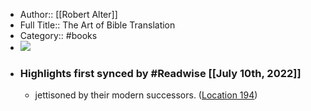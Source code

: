 - Author:: [[Robert Alter]]
- Full Title:: The Art of Bible Translation
- Category:: #books
- ![](https://images-na.ssl-images-amazon.com/images/I/51jNNCfvWOL._SL200_.jpg)
- ### Highlights first synced by #Readwise [[July 10th, 2022]]
    - jettisoned by their modern successors. ([Location 194](https://readwise.io/to_kindle?action=open&asin=B07J48CYNF&location=194))
